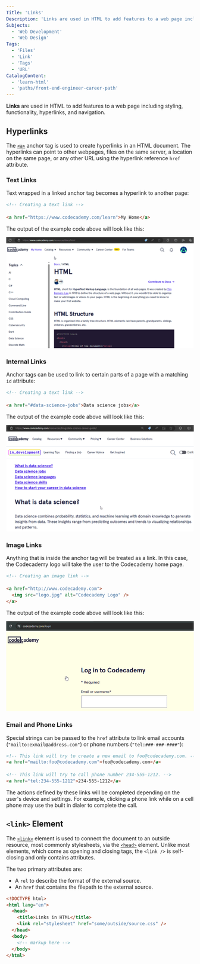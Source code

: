 ```yaml
---
Title: 'Links'
Description: 'Links are used in HTML to add features to a web page including styling, functionality, hyperlinks, and navigation.'
Subjects:
  - 'Web Development'
  - 'Web Design'
Tags:
  - 'Files'
  - 'Link'
  - 'Tags'
  - 'URL'
CatalogContent:
  - 'learn-html'
  - 'paths/front-end-engineer-career-path'
---
```


**Links** are used in HTML to add features to a web page including styling, functionality, hyperlinks, and navigation.

## Hyperlinks

The [`<a>`](https://www.codecademy.com/resources/docs/html/elements/a) anchor tag is used to create hyperlinks in an HTML document. The hyperlinks can point to other webpages, files on the same server, a location on the same page, or any other URL using the hyperlink reference `href` attribute.

### Text Links

Text wrapped in a linked anchor tag becomes a hyperlink to another page:

```html
<!-- Creating a text link -->

<a href="https://www.codecademy.com/learn">My Home</a>
```

The output of the example code above will look like this:

![Showcasing the usage of text links](https://raw.githubusercontent.com/Codecademy/docs/main/media/text-link.gif)

### Internal Links

Anchor tags can be used to link to certain parts of a page with a matching `id` attribute:

```html
<!-- Creating a text link -->

<a href="#data-science-jobs">Data science jobs</a>
```

The output of the example code above will look like this:

![Showcasing the usage of internal links](https://raw.githubusercontent.com/Codecademy/docs/main/media/internal-link.gif)

### Image Links

Anything that is inside the anchor tag will be treated as a link. In this case, the Codecademy logo will take the user to the Codecademy home page.

```html
<!-- Creating an image link -->

<a href="http://www.codecademy.com">
  <img src="logo.jpg" alt="Codecademy Logo" />
</a>
```

The output of the example code above will look like this:

![Showcasing the usage of image as a link](https://raw.githubusercontent.com/Codecademy/docs/main/media/image-link.gif)

### Email and Phone Links

Special strings can be passed to the `href` attribute to link email accounts (`"mailto:exmail@address.com"`) or phone numbers (`"tel:###-###-####"`):

```html
<!-- This link will try to create a new email to foo@codecademy.com. -->
<a href="mailto:foo@codecademy.com">foo@codecademy.com</a>

<!-- This link will try to call phone number 234-555-1212. -->
<a href="tel:234-555-1212">234-555-1212</a>
```

The actions defined by these links will be completed depending on the user's device and settings. For example, clicking a phone link while on a cell phone may use the built in dialer to complete the call.

## `<link>` Element

The [`<link>`](https://www.codecademy.com/resources/docs/html/elements/link) element is used to connect the document to an outside resource, most commonly stylesheets, via the [`<head>`](https://www.codecademy.com/resources/docs/html/elements/head) element. Unlike most elements, which come as opening and closing tags, the `<link />` is self-closing and only contains attributes.

The two primary attributes are:

- A `rel` to describe the format of the external source.
- An `href` that contains the filepath to the external source.

```html
<!DOCTYPE html>
<html lang="en">
  <head>
    <title>Links in HTML</title>
    <link rel="stylesheet" href="some/outside/source.css" />
  </head>
  <body>
    <!-- markup here -->
  </body>
</html>
```
